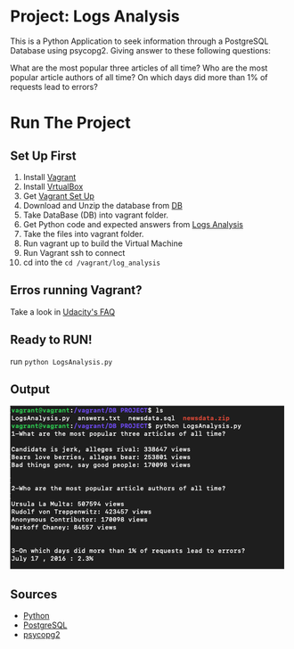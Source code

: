 
# Project: Logs Analysis
This is a Python Application to seek information through a PostgreSQL Database using psycopg2. Giving answer to these following questions:

What are the most popular three articles of all time? 
Who are the most popular article authors of all time? 
On which days did more than 1% of requests lead to errors?


# Run The Project

## Set Up First

1. Install [Vagrant](https://www.vagrantup.com)
2. Install [VrtualBox](https://www.virtualbox.org/)
3. Get [Vagrant Set Up](https://github.com/udacity/fullstack-nanodegree-vm)
4. Download and Unzip the database from [DB](https://d17h27t6h515a5.cloudfront.net/topher/2016/August/57b5f748_newsdata/newsdata.zip)
5. Take DataBase (DB) into vagrant folder.
6. Get Python code and expected answers from [Logs Analysis](https://github.com/Diegobg12/DB_Project.git)
7. Take the files into vagrant folder.
8. Run vagrant up to build the Virtual Machine
9. Run Vagrant ssh to connect
10. cd into the ```cd /vagrant/log_analysis```

## Erros running Vagrant?

Take a look in [Udacity's FAQ](https://classroom.udacity.com/nanodegrees/nd004/parts/8d3e23e1-9ab6-47eb-b4f3-d5dc7ef27bf0/modules/bc51d967-cb21-46f4-90ea-caf73439dc59/lessons/262a84d7-86dc-487d-98f9-648aa7ca5a0f/concepts/a9cf98c8-0325-4c68-b972-58d5957f1a91)

## Ready to RUN!
run ```python LogsAnalysis.py```

## Output
![Screenshot](data-base.png)

## Sources

+ [Python](https://www.python.org/)
+ [PostgreSQL](https://www.postgresql.org/)
+ [psycopg2](https://pypi.org/project/psycopg2/)


